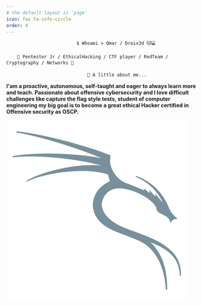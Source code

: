 ```yaml
---
# the default layout is 'page'
icon: fas fa-info-circle
order: 4
---
```

                              $ Whoami > Omar / Droix3d 🐱💻  

        📍 Pentester Jr / EthicalHacking / CTF player / RedTeam / Cryptography / Networks 📍
                            
                                  👤 A little about me...

**I'am a proactive, autonomous, self-taught and eager to always learn more and teach. Passionate about offensive cybersecurity and I love difficult challenges like capture the flag style tests, student of computer engineering my big goal is to become a great ethical Hacker certified in Offensive security as OSCP.**

![](/assets/img/commons/about/kali-linux.png)


 
